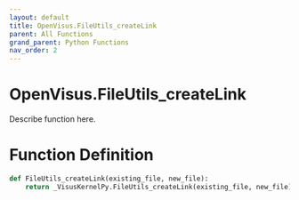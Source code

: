 ```yaml
---
layout: default
title: OpenVisus.FileUtils_createLink
parent: All Functions
grand_parent: Python Functions
nav_order: 2
---
```


# OpenVisus.FileUtils_createLink

Describe function here.

# Function Definition

```python
def FileUtils_createLink(existing_file, new_file):
    return _VisusKernelPy.FileUtils_createLink(existing_file, new_file)
```